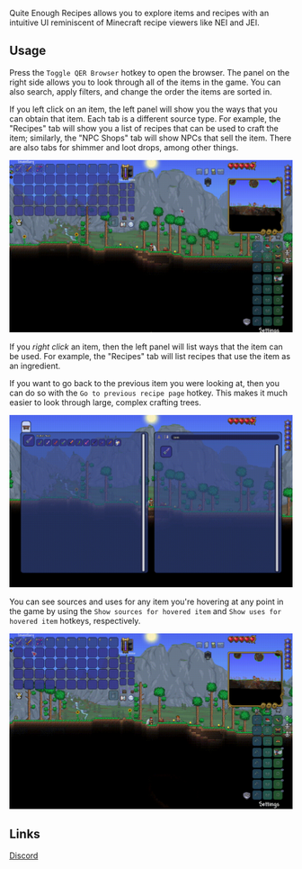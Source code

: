 Quite Enough Recipes allows you to explore items and recipes with an intuitive UI reminiscent of
Minecraft recipe viewers like NEI and JEI.

## Usage
Press the `Toggle QER Browser` hotkey to open the browser. The panel on the right side allows you
to look through all of the items in the game. You can also search, apply filters, and change the
order the items are sorted in.

If you left click on an item, the left panel will show you the ways that you can obtain that item.
Each tab is a different source type. For example, the "Recipes" tab will show you a list of recipes
that can be used to craft the item; similarly, the "NPC Shops" tab will show NPCs that sell the
item. There are also tabs for shimmer and loot drops, among other things.

![Source tabs](/readme_images/source_tabs.gif)

If you *right click* an item, then the left panel will list ways that the item can be used. For
example, the "Recipes" tab will list recipes that use the item as an ingredient.

If you want to go back to the previous item you were looking at, then you can do so with the `Go to
previous recipe page` hotkey. This makes it much easier to look through large, complex crafting
trees.

![Go back](/readme_images/go_back.gif)

You can see sources and uses for any item you're hovering at any point in the game by using the
`Show sources for hovered item` and `Show uses for hovered item` hotkeys, respectively.

![Show info for hovered item](/readme_images/hovered.gif)

## Links
[Discord](https://discord.gg/FFTVuAnxsM)
